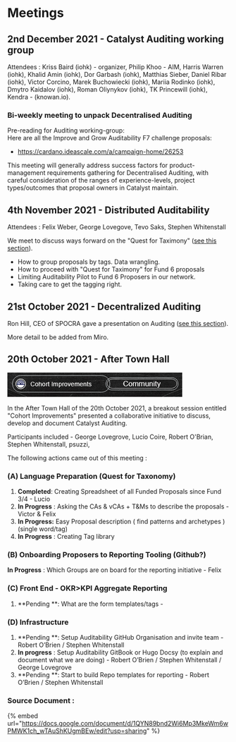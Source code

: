 # Meetings

## 2nd December 2021 - Catalyst Auditing working group

Attendees : Kriss Baird (iohk) - organizer, Philip Khoo - AIM, Harris Warren (iohk), Khalid Amin (iohk), Dor Garbash (iohk), Matthias Sieber, Daniel Ribar (iohk), Victor Corcino, 
Marek Buchowiecki (iohk), Mariia Rodinko (iohk), Dmytro Kaidalov (iohk), Roman Oliynykov (iohk), TK Princewill (iohk), Kendra - (knowan.io).

### Bi-weekly meeting to unpack Decentralised Auditing
Pre-reading for Auditing working-group:  
Here are all the Improve and Grow Auditability F7 challenge proposals: 
- https://cardano.ideascale.com/a/campaign-home/26253  

This meeting will generally address success factors for product-management requirements gathering for Decentralised Auditing, with careful consideration of the ranges of experience-levels, project types/outcomes that proposal owners in Catalyst maintain.


## 4th November 2021 - Distributed Auditability

Attendees : Felix Weber, George Lovegove, Tevo Saks, Stephen Whitenstall

We meet to discuss ways forward on the "Quest for Taximony" ([see this section](quest-for-taxonomy.md)).

* How to group proposals by tags. Data wrangling.
* How to proceed with "Quest for Taximony" for Fund 6 proposals
* Limiting Auditability Pilot to Fund 6 Proposers in our network.
* Taking care to get the tagging right.

## 21st October 2021 - Decentralized Auditing

Ron Hill, CEO of SPOCRA gave a presentation on Auditing ([see this section](audit-presentation.md#presentation)).

More detail to be added from Miro.

## 20th October 2021 - After Town Hall

![Cohort Improvements - Community](<../.gitbook/assets/2021-10-26 (14).png>)

In the After Town Hall of the 20th October 2021, a breakout session entitled "Cohort Improvements" presented a collaborative initiative to discuss, develop and document Catalyst Auditing.

Participants included - George Lovegrove, Lucio Coire, Robert O'Brian, Stephen Whitenstall, psuzzi,

The following actions came out of this meeting :

### (A) Language Preparation (Quest for Taxonomy) <a href="docs-internal-guid-1cfd680d-7fff-fd81-7678-dcc4c22463c3" id="docs-internal-guid-1cfd680d-7fff-fd81-7678-dcc4c22463c3"></a>

1. **Completed**: Creating Spreadsheet of all Funded Proposals since Fund 3/4 - Lucio
2. **In Progress** : Asking the CAs & vCAs + T\&Ms to describe the proposals - Victor & Felix
3. **In Progress:** Easy Proposal description ( find patterns and archetypes ) (single word/tag)
4. **In Progress** : Creating Tag library

### (B) Onboarding Proposers to Reporting Tooling (Github?)

**In Progress** : Which Groups are on board for the reporting initiative - Felix

### (C) Front End - OKR>KPI Aggregate Reporting

1. \*\*Pending \*\*: What are the form templates/tags -

### (D) Infrastructure

1. \*\*Pending \*\*: Setup Auditability GitHub Organisation and invite team - Robert O’Brien / Stephen Whitenstall
2. **In progress** : Setup Auditability GitBook or Hugo Docsy (to explain and document what we are doing) - Robert O’Brien / Stephen Whitenstall / George Lovegrove
3. \*\*Pending \*\*: Start to build Repo templates for reporting - Robert O’Brien / Stephen Whitenstall

### Source Document :

{% embed url="https://docs.google.com/document/d/1QYN89bnd2Wi6Mp3MkeWm6wPMWK1ch_wTAuShKUgmBEw/edit?usp=sharing" %}



